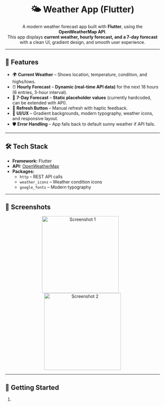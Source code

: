 <h1 align="center">🌤️ Weather App (Flutter)</h1>

<p align="center">
  A modern weather forecast app built with <b>Flutter</b>, using the <b>OpenWeatherMap API</b>.<br>
  This app displays <b>current weather, hourly forecast, and a 7-day forecast</b> with a clean UI, gradient design, and smooth user experience.
</p>

---

<h2>📱 Features</h2>

<ul>
  <li>🌍 <b>Current Weather</b> – Shows location, temperature, condition, and highs/lows.</li>
  <li>⏰ <b>Hourly Forecast</b> – <b>Dynamic (real-time API data)</b> for the next 18 hours (6 entries, 3-hour interval).</li>
  <li>📅 <b>7-Day Forecast</b> – <b>Static placeholder values</b> (currently hardcoded, can be extended with API).</li>
  <li>🔄 <b>Refresh Button</b> – Manual refresh with haptic feedback.</li>
  <li>🎨 <b>UI/UX</b> – Gradient backgrounds, modern typography, weather icons, and responsive layout.</li>
  <li>🛡️ <b>Error Handling</b> – App falls back to default sunny weather if API fails.</li>
</ul>

---

<h2>🛠️ Tech Stack</h2>

<ul>
  <li><b>Framework:</b> Flutter</li>
  <li><b>API:</b> <a href="https://openweathermap.org/">OpenWeatherMap</a></li>
  <li><b>Packages:</b>
    <ul>
      <li><code>http</code> – REST API calls</li>
      <li><code>weather_icons</code> – Weather condition icons</li>
      <li><code>google_fonts</code> – Modern typography</li>
    </ul>
  </li>
</ul>

---

<h2>📸 Screenshots</h2>

<p align="center">
<img src="https://github.com/user-attachments/assets/18ad617c-02b1-4f93-8751-34f926e358d9" alt="Screenshot 1" width="250" style="margin-right: 15px;"/>
<img src="https://github.com/user-attachments/assets/d3f52e3a-8ff1-4949-a1ec-3655823f6697" alt="Screenshot 2" width="250"/>





 
</p>

---

<h2>🚀 Getting Started</h2>

<ol>
  <li>


